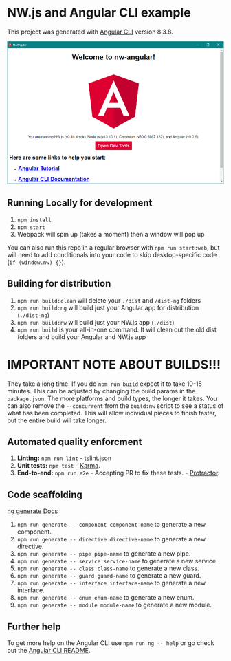 # NW.js and Angular CLI example

This project was generated with [Angular CLI](https://github.com/angular/angular-cli) version 8.3.8.


![A Screenshot of the default app running on Windows](screenshot.png)


## Running Locally for development

1. `npm install`
1. `npm start`
1. Webpack will spin up (takes a moment) then a window will pop up

You can also run this repo in a regular browser with `npm run start:web`, but will need to add conditionals into your code to skip desktop-specific code (`if (window.nw) {}`).


## Building for distribution

1. `npm run build:clean` will delete your `./dist` and `/dist-ng` folders
1. `npm run build:ng` will build just your Angular app for distribution (`./dist-ng`)
1. `npm run build:nw` will build just your NW.js app (`./dist`)
1. `npm run build` is your all-in-one command. It will clean out the old dist folders and build your Angular and NW.js app


# **IMPORTANT NOTE ABOUT BUILDS!!!**

They take a long time. If you do `npm run build` expect it to take 10-15 minutes. This can be adjusted by changing the build params in the `package.json`. The more platforms and build types, the longer it takes. You can also remove the `--concurrent` from the `build:nw` script to see a status of what has been completed. This will allow individual pieces to finish faster, but the entire build will take longer.


## Automated quality enforcment

1. **Linting:** `npm run lint` - tslint.json
1. **Unit tests:** `npm test` - [Karma](https://karma-runner.github.io).
1. **End-to-end:** `npm run e2e` - Accepting PR to fix these tests. - [Protractor](http://www.protractortest.org).


## Code scaffolding

[ng generate Docs](https://angular.io/cli/generate)

1. `npm run generate -- component component-name` to generate a new component.
1. `npm run generate -- directive directive-name` to generate a new directive.
1. `npm run generate -- pipe pipe-name` to generate a new pipe.
1. `npm run generate -- service service-name` to generate a new service.
1. `npm run generate -- class class-name` to generate a new class.
1. `npm run generate -- guard guard-name` to generate a new guard.
1. `npm run generate -- interface interface-name` to generate a new interface.
1. `npm run generate -- enum enum-name` to generate a new enum.
1. `npm run generate -- module module-name` to generate a new module.


## Further help

To get more help on the Angular CLI use `npm run ng -- help` or go check out the [Angular CLI README](https://github.com/angular/angular-cli/blob/master/README.md).
